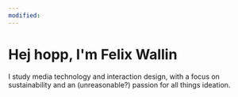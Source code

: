 ```yaml
---
modified:
---
```


# Hej hopp, I'm Felix Wallin

I study media technology and interaction design, with a focus on sustainability and an (unreasonable?) passion for all things ideation.
